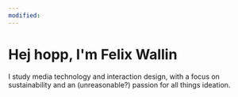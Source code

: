 ```yaml
---
modified:
---
```


# Hej hopp, I'm Felix Wallin

I study media technology and interaction design, with a focus on sustainability and an (unreasonable?) passion for all things ideation.
